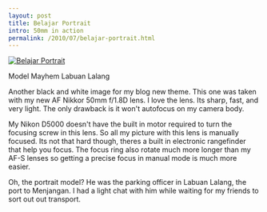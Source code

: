 ```yaml
---
layout: post
title: Belajar Portrait
intro: 50mm in action
permalink: /2010/07/belajar-portrait.html
---
```

[![Belajar Portrait][6]][7]

   [6]: http://lh4.ggpht.com/_jwSLTQWHss4/TEEmsL0S-oI/AAAAAAAABTk/Se68C_JwydY/DSC_4771_thumb%5B2%5D.jpg?imgmax=800 (Belajar Portrait)
   [7]: http://lh3.ggpht.com/_jwSLTQWHss4/TEEmp7Y6d5I/AAAAAAAABTg/sCKusWcbjXg/s1600-h/DSC_4771%5B5%5D.jpg

Model Mayhem Labuan Lalang

Another black and white image for my blog new theme. This one was taken with
my new AF Nikkor 50mm f/1.8D lens. I love the lens. Its sharp, fast, and very
light. The only drawback is it won't autofocus on my camera body.

  
My Nikon D5000 doesn't have the built in motor required to turn the focusing
screw in this lens. So all my picture with this lens is manually focused. Its
not that hard though, theres a built in electronic rangefinder that help you
focus. The focus ring also rotate much more longer than my AF-S lenses so
getting a precise focus in manual mode is much more easier.

  
Oh, the portrait model? He was the parking officer in Labuan Lalang, the port
to Menjangan. I had a light chat with him while waiting for my friends to sort
out out transport.